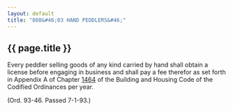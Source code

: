 ```yaml
---
layout: default 
title: "860&#46;03 HAND PEDDLERS&#46;"
---
```


{{ page.title }}
----------------

Every peddler selling goods of any kind carried by hand shall obtain a
license before engaging in business and shall pay a fee therefor as set
forth in Appendix A of Chapter [1464](58d37b9c.html) of the Building and
Housing Code of the Codified Ordinances per year.

(Ord. 93-46. Passed 7-1-93.)
